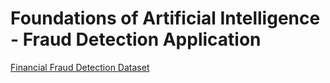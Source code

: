 # Foundations of Artificial Intelligence - Fraud Detection Application


<a href="https://www.kaggle.com/datasets/sriharshaeedala/financial-fraud-detection-dataset/data">Financial Fraud Detection Dataset</a>
